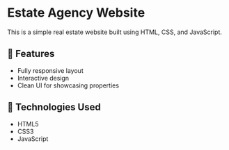 # Estate Agency Website

This is a simple real estate website built using HTML, CSS, and JavaScript.

## 🔧 Features

- Fully responsive layout
- Interactive design
- Clean UI for showcasing properties

## 📁 Technologies Used

- HTML5
- CSS3
- JavaScript
